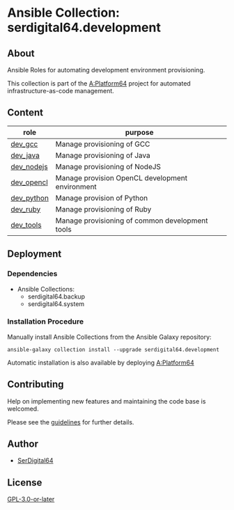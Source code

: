 # Ansible Collection: serdigital64.development

## About

Ansible Roles for automating development environment provisioning.

This collection is part of the [A:Platform64](https://github.com/serdigital64/aplatform64) project for automated infrastructure-as-code management.

## Content

| role                                                                        | purpose                                         |
| --------------------------------------------------------------------------- | ----------------------------------------------- |
| [dev_gcc](https://aplatform64.readthedocs.io/en/latest/roles/dev_gcc)       | Manage provisioning of GCC                      |
| [dev_java](https://aplatform64.readthedocs.io/en/latest/roles/dev_java)     | Manage provisioning of Java                     |
| [dev_nodejs](https://aplatform64.readthedocs.io/en/latest/roles/dev_nodejs) | Manage provisioning of NodeJS                   |
| [dev_opencl](https://aplatform64.readthedocs.io/en/latest/roles/dev_opencl) | Manage provision OpenCL development environment |
| [dev_python](https://aplatform64.readthedocs.io/en/latest/roles/dev_python) | Manage provision of Python                      |
| [dev_ruby](https://aplatform64.readthedocs.io/en/latest/roles/dev_ruby)     | Manage provisioning of Ruby                     |
| [dev_tools](https://aplatform64.readthedocs.io/en/latest/roles/dev_tools)   | Manage provisioning of common development tools |

## Deployment

### Dependencies

- Ansible Collections:
  - serdigital64.backup
  - serdigital64.system

### Installation Procedure

Manually install Ansible Collections from the Ansible Galaxy repository:

```shell
ansible-galaxy collection install --upgrade serdigital64.development
```

Automatic installation is also available by deploying [A:Platform64](https://aplatform64.readthedocs.io/en/latest/#deployment)

## Contributing

Help on implementing new features and maintaining the code base is welcomed.

Please see the [guidelines](https://aplatform64.readthedocs.io/en/latest/contributing/CONTRIBUTING/) for further details.

## Author

- [SerDigital64](https://serdigital64.github.io/)

## License

[GPL-3.0-or-later](https://www.gnu.org/licenses/gpl-3.0.txt)
